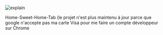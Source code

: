 ![explain](https://user-images.githubusercontent.com/12585154/63787363-fdab9780-c8f3-11e9-88b5-a04311141301.png)

<p>Home-Sweet-Home-Tab (le projet n'est plus maintenu à jour parce que google n'accepte pas ma carte Visa pour me faire un compte développeur sur Chrome</P>
